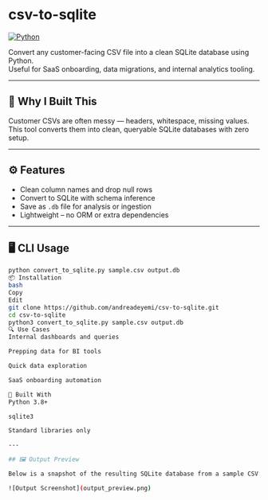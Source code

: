 # csv-to-sqlite

[![Python](https://img.shields.io/badge/Python-3.8+-blue.svg)](https://www.python.org/)

Convert any customer-facing CSV file into a clean SQLite database using Python.  
Useful for SaaS onboarding, data migrations, and internal analytics tooling.

---

## 🧠 Why I Built This

Customer CSVs are often messy — headers, whitespace, missing values.  
This tool converts them into clean, queryable SQLite databases with zero setup.

---

## ⚙️ Features

- Clean column names and drop null rows
- Convert to SQLite with schema inference
- Save as `.db` file for analysis or ingestion
- Lightweight – no ORM or extra dependencies

---

## 🖥️ CLI Usage

```bash
python convert_to_sqlite.py sample.csv output.db
📦 Installation
bash
Copy
Edit
git clone https://github.com/andreadeyemi/csv-to-sqlite.git
cd csv-to-sqlite
python3 convert_to_sqlite.py sample.csv output.db
🔍 Use Cases
Internal dashboards and queries

Prepping data for BI tools

Quick data exploration

SaaS onboarding automation

🧱 Built With
Python 3.8+

sqlite3

Standard libraries only

---

## 🖼️ Output Preview

Below is a snapshot of the resulting SQLite database from a sample CSV:

![Output Screenshot](output_preview.png)

